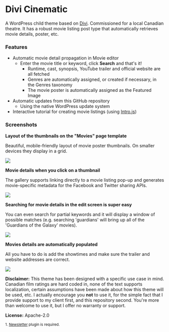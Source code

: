 # Divi Cinematic

A WordPress child theme based on [Divi][1]. Commissioned for a local Canadian theatre. It has a robust movie listing post type that automatically retrieves movie details, poster, etc.

### Features
- Automatic movie detail propagation in Movie editor
  - Enter the movie title or keyword, click **Search** and that's it!
    - Runtime, cast, synopsis, YouTube trailer and official website are all fetched
    - Genres are automatically assigned, or created if necessary, in the Genres taxonomy
    - The movie poster is automatically assigned as the Featured Image
- Automatic updates from this GitHub repository
	- Using the native WordPress update system
- Interactive tutorial for creating movie listings (using [Intro.js][2])

### Screenshots
**Layout of the thumbnails on the "Movies" page template**

Beautiful, mobile-friendly layout of movie poster thumbnails. On smaller devices they display in a grid.

![](https://user-images.githubusercontent.com/6977140/33417382-1d387372-d556-11e7-9221-63ad55a904ff.png)

**Movie details when you click on a thumbnail**

The gallery supports linking directly to a movie listing pop-up and generates movie-specific metadata for the Facebook and Twitter sharing APIs.

![](https://user-images.githubusercontent.com/6977140/33417470-6711bc2e-d556-11e7-9b62-d11063ac68a5.png)

**Searching for movie details in the edit screen is super easy**

You can even search for partial keywords and it will display a window of possible matches (e.g. searching 'guardians' will bring up all of the 'Guardians of the Galaxy' movies).

![](https://user-images.githubusercontent.com/6977140/33417735-84387120-d557-11e7-9bb4-bff3d6bcdc62.png)

**Movies details are automatically populated**

All you have to do is add the showtimes and make sure the trailer and website addresses are correct.

![](https://user-images.githubusercontent.com/6977140/33417683-4ebe5776-d557-11e7-9934-415fcbd0b4e2.png)

**Disclaimer:** This theme has been designed with a specific use case in mind. Canadian film ratings are hard coded in, none of the text supports localization, certain assumptions have been made about how this theme will be used, etc. I actually encourage you **not** to use it, for the simple fact that I provide support to my client first, and this repository second. You're more than welcome to use it, but I offer no warranty or support.

**License:** Apache-2.0

<sup>1. [Newsletter][4] plugin is required.</sup>

[1]:	http://www.elegantthemes.com/gallery/divi/ "Divi"
[2]:	http://usablica.github.io/intro.js/ "Intro.js"
[4]:	https://wordpress.org/plugins/newsletter/
